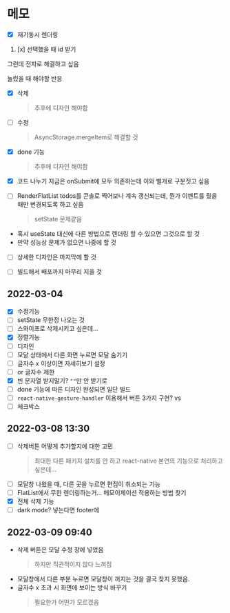 # 메모

- [x] 재기동시 렌더링

1. [x] 선택했을 때 id 받기
<!-- 1. [ ] 아니면 아예 재구축하기 -->

그런데 전자로 해결하고 싶음

눌렀을 때 해야할 반응

- [x] 삭제
  > 추후에 디자인 해야함
- [ ] 수정
  > AsyncStorage.mergeItem로 해결할 것
  <!-- - [ ] 체크박스 필요? -->
- [x] done 기능
  > 추후에 디자인 해야함
- [x] 코드 나누기 지금은 onSubmit에 모두 의존하는데 이와 별개로 구분짓고 싶음

- [ ] RenderFlatList todos를 콘솔로 찍어보니 계속 갱신되는데, 뭔가 이벤트를 줬을 때만 변경되도록 하고 싶음
  > setState 문제같음
- 혹시 useState 대신에 다른 방법으로 렌더링 할 수 있으면 그것으로 할 것
- 만약 성능상 문제가 없으면 나중에 할 것

- [ ] 상세한 디자인은 마지막에 할 것

- [ ] 빌드해서 배포까지 마무리 지을 것

## 2022-03-04

- [x] 수정기능
- [ ] setState 무한정 나오는 것
- [ ] 스와이프로 삭제시키고 싶은데...
- [x] 정렬기능
- [ ] 디자인
- [ ] 모달 상태에서 다른 화면 누르면 모달 숨기기
- [ ] 글자수 x 이상이면 자세히보기 설정
- [ ] or 글자수 제한
- [x] 빈 문자열 받지말기? `""`만 안 받기로
- [ ] done 기능에 따른 디자인 완성되면 일단 빌드
- [ ] `react-native-gesture-handler` 이용해서 버튼 3가지 구현?
      vs
- [ ] 체크박스

## 2022-03-08 13:30

- [ ] 삭제버튼 어떻게 추가할지에 대한 고민
  > 최대한 다른 패키지 설치를 안 하고 react-native 본연의 기능으로 처리하고 싶은데...
- [ ] 모달창 나왔을 때, 다른 곳을 누르면 편집이 취소되는 기능
- [ ] FlatList에서 무한 렌더링하는거... 메모이제이션 적용하는 방법 찾기
- [x] 전체 삭제 기능
- [ ] dark mode? 넣는다면 footer에

## 2022-03-09 09:40

- 삭제 버튼은 모달 수정 창에 넣었음
  > 하지만 직관적이지 않다 느껴짐
- 모달창에서 다른 부분 누르면 모달창이 꺼지는 것을 결국 찾지 못했음.
- 글자수 x 초과 시 화면에 보이는 방식 바꾸기
  > 필요한가 어떤가 모르겠음
